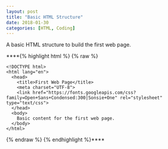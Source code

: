 ```yaml
---
layout: post
title: "Basic HTML Structure"
date: 2018-01-30
categories: [HTML, Coding]
---
```


A basic HTML structure to build the first web page.

****{% highlight html %}
{% raw %}

    <!DOCTYPE html>
    <html lang="en">
      <head>
        <title>First Web Page</title>
        <meta charset="UTF-8">
        <link href="https://fonts.googleapis.com/css?family=Open+Sans+Condensed:300|Sonsie+One" rel="stylesheet" type="text/css">
      </head>
      <body>
        Basic content for the first web page.
      </body>
    </html>

{% endraw %}
{% endhighlight %}****
